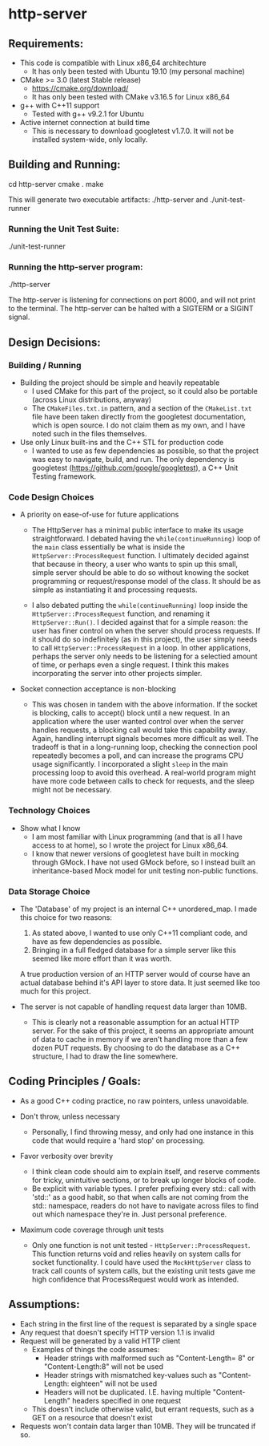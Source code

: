 # http-server

## Requirements:
- This code is compatible with Linux x86_64 architechture
    - It has only been tested with Ubuntu 19.10 (my personal machine)
- CMake >= 3.0 (latest Stable release)
    - https://cmake.org/download/
    - It has only been tested with CMake v3.16.5 for Linux x86_64
- g++ with C++11 support
    - Tested with g++ v9.2.1 for Ubuntu
- Active internet connection at build time
    - This is necessary to download googletest v1.7.0. It will not be
      installed system-wide, only locally.

## Building and Running:
cd http-server
cmake .
make

This will generate two executable artifacts: ./http-server and ./unit-test-runner

### Running the Unit Test Suite:
./unit-test-runner

### Running the http-server program:
./http-server

The http-server is listening for connections on port 8000, and will not print to the terminal.
The http-server can be halted with a SIGTERM or a SIGINT signal.

## Design Decisions:
### Building / Running
- Building the project should be simple and heavily repeatable
    - I used CMake for this part of the project, so it could also be portable (across Linux distributions, anyway)
    - The `CMakeFiles.txt.in` pattern, and a section of the `CMakeList.txt` file have been taken directly from the
      googletest documentation, which is open source. I do not claim them as my own, and I have noted such in the
      files themselves.
- Use only Linux built-ins and the C++ STL for production code
    - I wanted to use as few dependencies as possible, so that the project was easy to navigate, build, and run.
      The only dependency is googletest (https://github.com/google/googletest), a C++ Unit Testing framework.

### Code Design Choices
- A priority on ease-of-use for future applications
    - The HttpServer has a minimal public interface to make its usage straightforward. I debated having the `while(continueRunning)`
      loop of the `main` class essentially be what is inside the `HttpServer::ProcessRequest` function. I ultimately decided against
      that because in theory, a user who wants to spin up this small, simple server should be able to do so without knowing the socket
      programming or request/response model of the class. It should be as simple as instantiating it and processing requests.

    - I also debated putting the `while(continueRunning)` loop inside the `HttpServer::ProcessRequest` function, and renaming it
      `HttpServer::Run()`. I decided against that for a simple reason: the user has finer control on when the server should process
      requests. If it should do so indefinitely (as in this project), the user simply needs to call `HttpServer::ProcessRequest` in a
      loop. In other applications, perhaps the server only needs to be listening for a selectied amount of time, or perhaps even a single
      request. I think this makes incorporating the server into other projects simpler.

- Socket connection acceptance is non-blocking
    - This was chosen in tandem with the above information. If the socket is blocking, calls to accept() block until a new request.
      In an application where the user wanted control over when the server handles requests, a blocking call would take this capability
      away. Again, handling interrupt signals becomes more difficult as well. The tradeoff is that in a long-running loop, checking
      the connection pool repeatedly becomes a poll, and can increase the programs CPU usage significantly. I incorporated a slight
      `sleep` in the main processing loop to avoid this overhead. A real-world program might have more code between calls to check
      for requests, and the sleep might not be necessary.

### Technology Choices
- Show what I know
    - I am most familiar with Linux programming (and that is all I have access to at home), so I wrote the project for Linux x86_64.
    - I know that newer versions of googletest have built in mocking through GMock. I have not used GMock before, so I instead built
      an inheritance-based Mock model for unit testing non-public functions.

### Data Storage Choice
- The 'Database' of my project is an internal C++ unordered_map. I made this choice for two reasons:
    1) As stated above, I wanted to use only C++11 compliant code, and have as few dependencies as possible.
    2) Bringing in a full fledged database for a simple server like this seemed like more effort than it was worth.

    A true production version of an HTTP server would of course have an actual database behind it's API layer to store data. It just
    seemed like too much for this project.

- The server is not capable of handling request data larger than 10MB.
    - This is clearly not a reasonable assumption for an actual HTTP server. For the sake of this project, it seems an appropriate
      amount of data to cache in memory if we aren't handling more than a few dozen PUT requests. By choosing to do the database
      as a C++ structure, I had to draw the line somewhere. 

## Coding Principles / Goals:
- As a good C++ coding practice, no raw pointers, unless unavoidable.

- Don't throw, unless necessary
    - Personally, I find throwing messy, and only had one instance in this code that would require a 'hard stop' on processing.

- Favor verbosity over brevity
    - I think clean code should aim to explain itself, and reserve comments for tricky, unintuitive sections, or to break up longer
      blocks of code.
    - Be explicit with variable types. I prefer prefixing every std:: call with 'std::' as a good habit, so
      that when calls are not coming from the std:: namespace, readers do not have to navigate across files to find out which
      namespace they're in. Just personal preference.

- Maximum code coverage through unit tests
    - Only one function is not unit tested - `HttpServer::ProcessRequest`. This function returns void and relies heavily on system
      calls for socket functionality. I could have used the `MockHttpServer` class to track call counts of system calls, but the
      existing unit tests gave me high confidence that ProcessRequest would work as intended.

## Assumptions:
- Each string in the first line of the request is separated by a single space
- Any request that doesn't specify HTTP version 1.1 is invalid
- Request will be generated by a valid HTTP client
    - Examples of things the code assumes:
        - Header strings with malformed such as "Content-Length= 8" or "Content-Length:8" will not be used
        - Header strings with mismatched key-values such as "Content-Length: eighteen" will not be used
        - Headers will not be duplicated. I.E. having multiple "Content-Length" headers specified in one request
    - This doesn't include otherwise valid, but errant requests, such as a GET on a resource that doesn't exist
- Requests won't contain data larger than 10MB. They will be truncated if so.